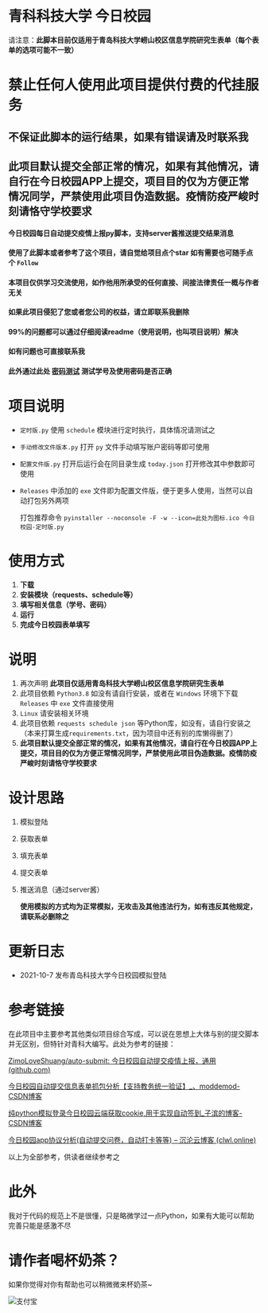 # 青科科技大学 今日校园

请注意：**此脚本目前仅适用于青岛科技大学崂山校区信息学院研究生表单（每个表单的选项可能不一致）**

# 禁止任何人使用此项目提供付费的代挂服务

## 不保证此脚本的运行结果，如果有错误请及时联系我

## **此项目默认提交全部正常的情况，如果有其他情况，请自行在今日校园APP上提交，项目目的仅为方便正常情况同学，严禁使用此项目伪造数据。疫情防疫严峻时刻请恪守学校要求**

#### 今日校园每日自动提交疫情上报py脚本，支持server酱推送提交结果消息

#### 使用了此脚本或者参考了这个项目，请自觉给项目点个star 如有需要也可随手点个 `Follow`

#### 本项目仅供学习交流使用，如作他用所承受的任何直接、间接法律责任一概与作者无关

#### 如果此项目侵犯了您或者您公司的权益，请立即联系我删除

#### 99%的问题都可以通过仔细阅读readme（使用说明，也叫项目说明）解决

#### 如有问题也可直接联系我

#### 此外通过此处 [密码测试](https://qust.campusphere.net/) 测试学号及使用密码是否正确

# 项目说明

- `定时版.py` 使用 `schedule` 模块进行定时执行，具体情况请测试之

- `手动修改文件版本.py` 打开 `py` 文件手动填写账户密码等即可使用

- `配置文件版.py` 打开后运行会在同目录生成 `today.json` 打开修改其中参数即可使用

- `Releases` 中添加的 `exe` 文件即为配置文件版，便于更多人使用，当然可以自动打包另外两项

  打包推荐命令 `pyinstaller --noconsole -F -w --icon=此处为图标.ico 今日校园-定时版.py`

# 使用方式

1. **下载**
2. **安装模块（requests、schedule等）**
3. **填写相关信息（学号、密码）**
4. **运行**
5. **完成今日校园表单填写**

# 说明

1. 再次声明 **此项目仅适用青岛科技大学崂山校区信息学院研究生表单**
2. 此项目依赖 `Python3.8` 如没有请自行安装，或者在 `Windows` 环境下下载 `Releases` 中 `exe` 文件直接使用
3. `Linux` 请安装相关环境
4. 此项目依赖 `requests schedule json` 等Python库，如没有，请自行安装之（本来打算生成`requirements.txt`，因为项目中还有别的库懒得删了）
5. **此项目默认提交全部正常的情况，如果有其他情况，请自行在今日校园APP上提交，项目目的仅为方便正常情况同学，严禁使用此项目伪造数据。疫情防疫严峻时刻请恪守学校要求**

# 设计思路

1. 模拟登陆

2. 获取表单

3. 填充表单

4. 提交表单

5. 推送消息（通过server酱）

   **使用模拟的方式均为正常模拟，无攻击及其他违法行为，如有违反其他规定，请联系必删除之**

# 更新日志

- 2021-10-7 发布青岛科技大学今日校园模拟登陆

# 参考链接

在此项目中主要参考其他类似项目综合写成，可以说在思想上大体与别的提交脚本并无区别，但特针对青科大编写。此处为参考的链接：

[ZimoLoveShuang/auto-submit: 今日校园自动提交疫情上报，通用 (github.com)](https://github.com/ZimoLoveShuang/auto-submit)

[今日校园自动提交信息表单抓包分析【支持教务统一验证】_、moddemod-CSDN博客](https://blog.csdn.net/weixin_43833642/article/details/109583039?utm_medium=distribute.pc_feed_404.none-task-blog-2~default~BlogCommendFromMachineLearnPai2~default-6.control404&depth_1-utm_source=distribute.pc_feed_404.none-task-blog-2~default~BlogCommendFromMachineLearnPai2~default-6.control40)

[纯python模拟登录今日校园云端获取cookie,用于实现自动签到_子滨的博客-CSDN博客](https://blog.csdn.net/weixin_46079657/article/details/108927344)

[今日校园app协议分析(自动提交问卷，自动打卡等等) – 沉沦云博客 (clwl.online)](https://www.clwl.online/cpdaily/#!)

以上为全部参考，供读者继续参考之

# 此外

我对于代码的规范上不是很懂，只是略微学过一点Python，如果有大能可以帮助完善只能是感激不尽

# 请作者喝杯奶茶？

如果你觉得对你有帮助也可以稍微微来杯奶茶~

![支付宝](http://52.175.18.202:8888/down/iGicPQgzMdG2)
